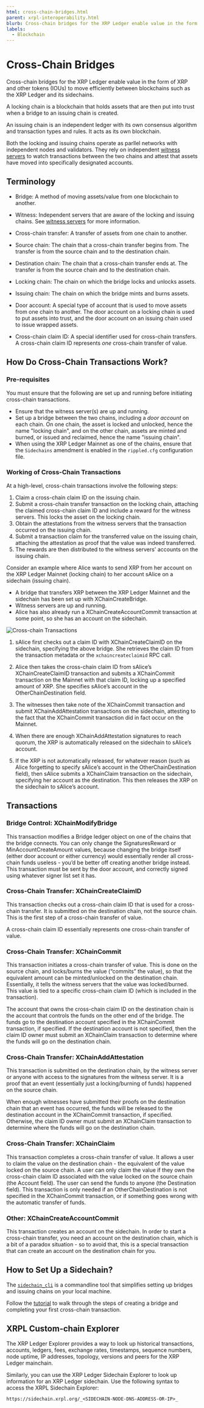 ```yaml
---
html: cross-chain-bridges.html
parent: xrpl-interoperability.html
blurb: Cross-chain bridges for the XRP Ledger enable value in the form of XRP and other tokens (IOUs) to move efficiently between blockchains.
labels:
  - Blockchain
---
```

# Cross-Chain Bridges

Cross-chain bridges for the XRP Ledger enable value in the form of XRP and other tokens (IOUs) to move efficiently between blockchains such as the XRP Ledger and its sidechains.


A locking chain is a blockchain that holds assets that are then put into trust when a bridge to an issuing chain is created.

An issuing chain is an independent ledger with its own consensus algorithm and transaction types and rules. It acts as its own blockchain.

Both the locking and issuing chains operate as parllel networks with independent nodes and validators. They rely on independent [witness servers](witness-servers.md) to watch transactions between the two chains and attest that assets have moved into specifically designated accounts.

## Terminology

* Bridge: A method of moving assets/value from one blockchain to another.

* Witness: Independent servers that are aware of the locking and issuing chains. See [witness servers](witness-server.md) for more information.

* Cross-chain transfer: A transfer of assets from one chain to another.

* Source chain: The chain that a cross-chain transfer begins from. The transfer is from the source chain and to the destination chain.

* Destination chain: The chain that a cross-chain transfer ends at. The transfer is from the source chain and to the destination chain.

* Locking chain: The chain on which the bridge locks and unlocks assets.

* Issuing chain: The chain on which the bridge mints and burns assets.

* Door account: A special type of account that is used to move assets from one chain to another. The door account on a locking chain is used to put assets into trust, and the door account on an issuing chain used to issue wrapped assets. 

* Cross-chain claim ID: A special identifier used for cross-chain transfers. A cross-chain claim ID represents *one* cross-chain transfer of value.

## How Do Cross-Chain Transactions Work?

### Pre-requisites

You must ensure that the following are set up and running before initiating cross-chain transactions. 

* Ensure that the witness server(s) are up and running.
* Set up a bridge between the two chains, including a _door account_ on each chain. On one chain, the asset is locked and unlocked, hence the name "locking chain", and on the other chain, assets are minted and burned, or issued and reclaimed, hence the name "issuing chain".
* When using the XRP Ledger Mainnet as one of the chains, ensure that  the `Sidechains` amendment is enabled in the `rippled.cfg` configuration file. 

### Working of Cross-Chain Transactions 
 
At a high-level, cross-chain transactions involve the following steps: 

1. Claim a cross-chain claim ID on the issuing chain.
2. Submit a cross-chain transfer transaction on the locking chain, attaching the claimed cross-chain claim ID and include a reward for the witness servers. This locks the asset on the locking chain.
3. Obtain the attestations from the witness servers that the transaction occurred on the issuing chain.
4. Submit a transaction claim for the transferred value on the issuing chain, attaching the attestation as proof that the value was indeed transferred.
5. The rewards are then distributed to the witness servers' accounts on the issuing chain.

Consider an example where Alice wants to send XRP from her account on the XRP Ledger Mainnet (locking chain) to her account sAlice on a sidechain (issuing chain).

* A bridge that transfers XRP between the XRP Ledger Mainnet and the sidechain has been set up with XChainCreateBridge.
* Witness servers are up and running.
* Alice has also already run a XChainCreateAccountCommit transaction at some point, so she has an account on the sidechain.

<!-- Add image of just the bridge created-->

![Cross-chain Transactions](img/xrpl-bridging-solution.png "Cross-chain transactions")

1. sAlice first checks out a claim ID with XChainCreateClaimID on the sidechain, specifying the above bridge. She retrieves the claim ID from the transaction metadata or the `xchaincreateclaimid` RPC call.

2. Alice then takes the cross-chain claim ID from sAlice’s XChainCreateClaimID transaction and submits a XChainCommit transaction on the Mainnet with that claim ID, locking up a specified amount of XRP. She specifies sAlice’s account in the OtherChainDestination field.

3. The witnesses then take note of the XChainCommit transaction and submit XChainAddAttestation transactions on the sidechain, attesting to the fact that the XChainCommit transaction did in fact occur on the Mainnet.

4. When there are enough XChainAddAttestation signatures to reach quorum, the XRP is automatically released on the sidechain to sAlice’s account.

5. If the XRP is not automatically released, for whatever reason (such as Alice forgetting to specify sAlice’s account in the OtherChainDestination field), then sAlice submits a XChainClaim transaction on the sidechain, specifying her account as the destination. This then releases the XRP on the sidechain to sAlice’s account.

## Transactions

### Bridge Control: XChainModifyBridge

This transaction modifies a Bridge ledger object on one of the chains that the bridge connects. You can only change the SignaturesReward or MinAccountCreateAmount values, because changing the bridge itself (either door account or either currency) would essentially render all cross-chain funds useless - you’d be better off creating another bridge instead. This transaction must be sent by the door account, and correctly signed using whatever signer list set it has.

### Cross-Chain Transfer: XChainCreateClaimID

This transaction checks out a cross-chain claim ID that is used for a cross-chain transfer. It is submitted on the destination chain, not the source chain. This is the first step of a cross-chain transfer of value. 

A cross-chain claim ID essentially represents one cross-chain transfer of value. 

### Cross-Chain Transfer: XChainCommit

This transaction initiates a cross-chain transfer of value. This is done on the source chain, and locks/burns the value (“commits” the value), so that the equivalent amount can be minted/unlocked on the destination chain. Essentially, it tells the witness servers that the value was locked/burned. This value is tied to a specific cross-chain claim ID (which is included in the transaction).

The account that owns the cross-chain claim ID on the destination chain is the account that controls the funds on the other end of the bridge. The funds go to the destination account specified in the XChainCommit transaction, if specified. If the destination account is not specified, then the claim ID owner must submit an XChainClaim transaction to determine where the funds will go on the destination chain.

### Cross-Chain Transfer: XChainAddAttestation

This transaction is submitted on the destination chain, by the witness server or anyone with access to the signatures from the witness server. It is a proof that an event (essentially just a locking/burning of funds) happened on the source chain.

When enough witnesses have submitted their proofs on the destination chain that an event has occurred, the funds will be released to the destination account in the XChainCommit transaction, if specified. Otherwise, the claim ID owner must submit an XChainClaim transaction to determine where the funds will go on the destination chain.

### Cross-Chain Transfer: XChainClaim

This transaction completes a cross-chain transfer of value. It allows a user to claim the value on the destination chain - the equivalent of the value locked on the source chain. A user can only claim the value if they own the cross-chain claim ID associated with the value locked on the source chain (the Account field). The user can send the funds to anyone (the Destination field). This transaction is only needed if an OtherChainDestination is not specified in the XChainCommit transaction, or if something goes wrong with the automatic transfer of funds.

### Other: XChainCreateAccountCommit

This transaction creates an account on the sidechain. In order to start a cross-chain transfer, you need an account on the destination chain, which is a bit of a paradox situation - so to avoid that, this is a special transaction that can create an account on the destination chain for you.

## How to Set Up a Sidechain? 

The [`sidechain_cli`](https://github.com/XRPLF/sidechain-cli) is a commandline tool that simplifies setting up bridges and issuing chains on your local machine. 

Follow the [tutorial](https://github.com/XRPLF/sidechain-cli/blob/main/scripts/tutorial.sh) to walk through the steps of creating a bridge and completing your first cross-chain transaction. 


## XRPL Custom-chain Explorer 

The XRP Ledger Explorer provides a way to look up historical transactions, accounts, ledgers, fees, exchange rates, timestamps, sequence numbers, node uptime, IP addresses, topology, versions and peers for the XRP Ledger mainchain. 

Similarly, you can use the XRP Ledger Sidechain Explorer to look up information for an XRP Ledger sidechain. Use the following syntax to access the XRPL Sidechain Explorer:

`https://sidechain.xrpl.org/_<SIDECHAIN-NODE-DNS-ADDRESS-OR-IP>_`




